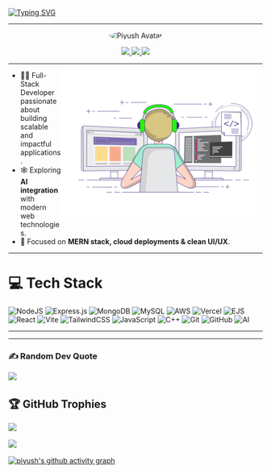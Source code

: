 
[![Typing SVG](https://readme-typing-svg.herokuapp.com?font=Fira+Code&size=30&pause=1000&color=36BCF7&width=800&lines=Hey+there!+I'm+Piyush+Yadav+%F0%9F%91%8B;Full+Stack+Developer;MERN+Stack+%7C+Cloud+%7C+AI+Enthusiast)](https://git.io/typing-svg)

---

<p align="center">
  <img src="https://avatars.githubusercontent.com/u/00000000?v=4" width="150" style="border-radius:50%" alt="Piyush Avatar" />
</p>

<p align="center">
  <a href="https://linkedin.com/in/piyush-yadav-203977298">
    <img src="https://img.shields.io/badge/LinkedIn-%230077B5.svg?logo=linkedin&logoColor=white" />
  </a>
  <a href="https://x.com/your-x-handle">
    <img src="https://img.shields.io/badge/X-black?logo=twitter&logoColor=white" />
  </a>
  <a href="mailto:piyushyaduvanshi6574@gmail.com">
    <img src="https://img.shields.io/badge/Email-D14836?logo=gmail&logoColor=white" />
  </a>
</p>

---

<img align="right" alt="Coding" width="400" src="https://raw.githubusercontent.com/devSouvik/devSouvik/master/gif3.gif">

- 👨‍💻 Full-Stack Developer passionate about building scalable and impactful applications.  
- 🕸️ Exploring **AI integration** with modern web technologies.  
- 🎯 Focused on **MERN stack, cloud deployments & clean UI/UX**.  

---

# 💻 Tech Stack
![NodeJS](https://img.shields.io/badge/node.js-6DA55F?style=for-the-badge&logo=node.js&logoColor=white)
![Express.js](https://img.shields.io/badge/express.js-%23404d59.svg?style=for-the-badge&logo=express&logoColor=%2361DAFB)
![MongoDB](https://img.shields.io/badge/MongoDB-%234ea94b.svg?style=for-the-badge&logo=mongodb&logoColor=white)
![MySQL](https://img.shields.io/badge/mysql-4479A1.svg?style=for-the-badge&logo=mysql&logoColor=white)
![AWS](https://img.shields.io/badge/AWS-%23FF9900.svg?style=for-the-badge&logo=amazon-aws&logoColor=white)
![Vercel](https://img.shields.io/badge/vercel-%23000000.svg?style=for-the-badge&logo=vercel&logoColor=white)
![EJS](https://img.shields.io/badge/ejs-%23B4CA65.svg?style=for-the-badge&logo=ejs&logoColor=black)
![React](https://img.shields.io/badge/react-%2320232a.svg?style=for-the-badge&logo=react&logoColor=%2361DAFB)
![Vite](https://img.shields.io/badge/vite-%23646CFF.svg?style=for-the-badge&logo=vite&logoColor=white)
![TailwindCSS](https://img.shields.io/badge/tailwindcss-%2338B2AC.svg?style=for-the-badge&logo=tailwind-css&logoColor=white)
![JavaScript](https://img.shields.io/badge/javascript-%23323330.svg?style=for-the-badge&logo=javascript&logoColor=%23F7DF1E)
![C++](https://img.shields.io/badge/c++-%2300599C.svg?style=for-the-badge&logo=c%2B%2B&logoColor=white)
![Git](https://img.shields.io/badge/git-%23F05033.svg?style=for-the-badge&logo=git&logoColor=white)
![GitHub](https://img.shields.io/badge/github-%23121011.svg?style=for-the-badge&logo=github&logoColor=white)
![AI](https://img.shields.io/badge/AI-%23000000.svg?style=for-the-badge&logo=openai&logoColor=white)

---
---

### ✍️ Random Dev Quote
![](https://quotes-github-readme.vercel.app/api?type=horizontal&theme=radical)

## 🏆 GitHub Trophies
![](https://github-profile-trophy.vercel.app/?username=piyush72yaduvanshi&theme=radical&no-frame=false&no-bg=true&margin-w=4)

[![](https://visitcount.itsvg.in/api?id=piyush72yaduvanshi&icon=0&color=0)](https://visitcount.itsvg.in)

[![piyush's github activity graph](https://github-readme-activity-graph.vercel.app/graph?username=piyush72yaduvanshi&theme=merko&hide_border=true&custom_title=Contribution%20Graph&bg_color=00000000&title_color=36BCF7&color=36BCF7&point=f0ffa3&line=36BCF7&area_color=36BCF7&area=true)](https://github.com/piyush72yaduvanshi/github-readme-activity-graph)

